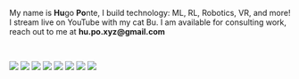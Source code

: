 <!-- <p align="center" width="100%">
    <img src="https://github.com/hu-po/hu-po/blob/main/images/catprofpic.png"
  alt="Buboo"
  width="25%"
  style="border-radius: 50%;"
  >
</p>

<br>
 -->
<p align="left">

My name is <strong>Hu</strong>go <strong>Po</strong>nte, I build technology: ML, RL, Robotics, VR, and more! I stream live on YouTube with my cat Bu. I am available for consulting work, reach out to me at <strong>hu.po.xyz<!-- bad bot -->@<!-- stahp it -->gmail.com</strong>

</p>

<br>

<!-- <p align="center" width="100%"> -->

[<img src="https://img.shields.io/badge/youtube-%23FF0000.svg?&style=for-the-badge&logo=youtube&logoColor=white" />](https://youtube.com/@hu-po)
[<img src="https://img.shields.io/badge/Twitter-1DA1F2?style=for-the-badge&logo=twitter&logoColor=white" />](https://twitter.com/hupobuboo) 
[<img src="https://img.shields.io/badge/Patreon-FF424D?style=for-the-badge&logo=patreon&logoColor=white" />](https://patreon.com/user?u=89667142)
[<img src="https://img.shields.io/badge/Discord-7289DA?style=for-the-badge&logo=discord&logoColor=white" />](https://discord.gg/XKgVSxB6dE)
[<img src="https://img.shields.io/badge/TikTok-%23000000.svg?style=for-the-badge&logo=TikTok&logoColor=white" />](https://www.tiktok.com/@hupobuboo?lang=en)
[<img src="https://img.shields.io/badge/medium-%2312100E.svg?&style=for-the-badge&logo=medium&logoColor=white" />](https://hu-po.medium.com)
[<img src="https://img.shields.io/badge/linkedin-%230077B5.svg?&style=for-the-badge&logo=linkedin&logoColor=white" />](https://www.linkedin.com/in/hugoponte/)
[<img src="https://img.shields.io/badge/website-000000?style=for-the-badge&logo=About.me&logoColor=white" />](https://hu-po.github.io/)

<!-- </p> -->
